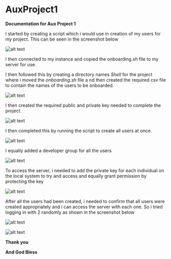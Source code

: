 # AuxProject1

**Documentation for Aux Project 1**

I started by creating a script which i would use in creation of my users for my project. This can be seen in the screenshot below

![alt text](./Images/Script%20creation.png)

I then connected to my instance and copied the onboarding.sh file to my server for use.

I then followed this by creating a directory names *Shell* for the project where i moved the *onboarding.sh* file a nd then created the required csv file to contain the names of the users to be onboarded.

![alt text](./Images/Create%20Shell%20Dir%20%26%20Names.png)

I then created the required public and private key needed to complete the project.

![alt text](./Images/Create%20Authorization%20keys.png)

I then completed this by running the script to create all users at once.

![alt text](./Images/Run%20script.png)

I equally added a developer group for all the users

![alt text](./Images/Create%20group.png)

To access the server, i needed to add the private key for each individual on the local system to try and access and equally grant permission by protecting the key

![alt text](./Images/Add%20private%20key%20and%20grant%20permission.png)

After all the users had been created, i needed to confirm that all users were created appropriately and i can access the server with each one. So i tried logging in with 2 randomly as shown in the screenshot below

![alt text](./Images/Connection%20User%201.png)

![alt text](./Images/Connection%20User%202.png)

**Thank you**

**And God Bless**




